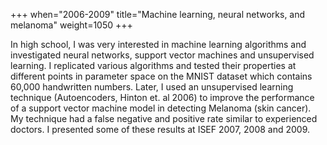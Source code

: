 +++
when="2006-2009"
title="Machine learning, neural networks, and melanoma"
weight=1050
+++

In high school, I was very interested in machine learning algorithms and investigated neural networks, support vector machines and unsupervised learning. I replicated various algorithms and tested their properties at different points in parameter space on the MNIST dataset which contains 60,000 handwritten numbers. Later, I used an unsupervised learning technique (Autoencoders, Hinton et. al 2006) to improve the performance of a support vector machine model in detecting Melanoma (skin cancer). My technique had a false negative and positive rate similar to experienced doctors. I presented some of these results at ISEF 2007, 2008 and 2009. 
